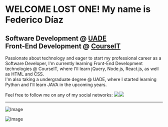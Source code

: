 # WELCOME LOST ONE! My name is Federico Díaz

Software Development @ [UADE](https://uade.edu.ar/)  
Front-End Development @ [CourseIT](https://courseit.com.ar/)
---
Passionate about technology and eager to start my professional career as a Software Developer, I'm currently learning Front-End Development technologies @ CourseIT, where I'll learn jQuery, Node.js, React.js, as well as HTML and CSS.  
I'm also taking a undergraduate degree @ UADE, where I started learning Python and I'll learn JAVA in the upcoming years.  
  
Feel free to follow me on any of my social networks:
[<img src="https://i.imgur.com/ItZCchB.png">](https://twitter.com/fdgerstner)[<img src="https://i.imgur.com/8jzNZyr.png">](https://www.linkedin.com/in/federicodiazgerstner/)

---

![Image](https://github-readme-stats.vercel.app/api?username=fdgerstner&show_icons=true)

![Image](https://i.imgur.com/H8Pk4r5.png)
